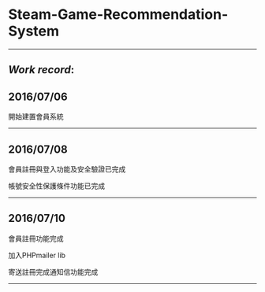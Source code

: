 # Steam-Game-Recommendation-System

------------------------------------------------


## *Work record*:


## 2016/07/06

開始建置會員系統

------------------------------------------------

## 2016/07/08

會員註冊與登入功能及安全驗證已完成

帳號安全性保護條件功能已完成

------------------------------------------------

## 2016/07/10

會員註冊功能完成

加入PHPmailer lib

寄送註冊完成通知信功能完成

------------------------------------------------
